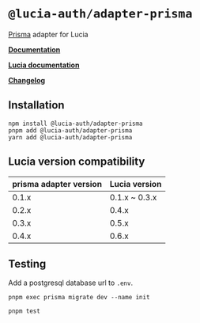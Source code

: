 # `@lucia-auth/adapter-prisma`

[Prisma](https://www.prisma.io) adapter for Lucia

**[Documentation](https://lucia-auth.vercel.app/learn/adapters/prisma)**

**[Lucia documentation](https://lucia-auth.vercel.app)**

**[Changelog](https://github.com/pilcrowOnPaper/lucia-auth/blob/main/packages/adapter-prisma/CHANGELOG.md)**

## Installation

```
npm install @lucia-auth/adapter-prisma
pnpm add @lucia-auth/adapter-prisma
yarn add @lucia-auth/adapter-prisma
```

## Lucia version compatibility

| prisma adapter version | Lucia version |
| ---------------------- | ------------- |
| 0.1.x                  | 0.1.x ~ 0.3.x |
| 0.2.x                  | 0.4.x         |
| 0.3.x                  | 0.5.x         |
| 0.4.x                  | 0.6.x         |

## Testing

Add a postgresql database url to `.env`.

```
pnpm exec prisma migrate dev --name init
```

```
pnpm test
```
